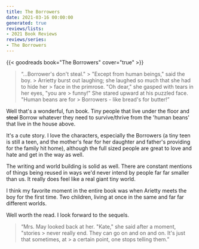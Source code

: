 ```yaml
---
title: The Borrowers
date: 2021-03-16 00:00:00
generated: true
reviews/lists:
- 2021 Book Reviews
reviews/series:
- The Borrowers
---
```

{{< goodreads book="The Borrowers" cover="true" >}}

> “...Borrower's don't steal."   > "Except from human beings," said the boy.   > Arrietty burst out laughing; she laughed so much that she had to hide her > face in the primrose. "Oh dear," she gasped with tears in her eyes, "you are > funny!" She stared upward at his puzzled face. "Human beans are for > Borrowers - like bread's for butter!”  

Well that's a wonderful, fun book. Tiny people that live under the floor and ~~steal~~ Borrow whatever they need to survive/thrive from the 'human beans' that live in the house above.  

<!--more-->

It's a cute story. I love the characters, especially the Borrowers (a tiny teen is still a teen, and the mother's fear for her daughter and father's providing for the family hit home), although the full sized people are great to love and hate and get in the way as well.  

The writing and world building is solid as well. There are constant mentions of things being reused in ways we'd never intend by people far far smaller than us. It really does feel like a real giant tiny world.  

I think my favorite moment in the entire book was when Arietty meets the boy for the first time. Two children, living at once in the same and far far different worlds.  

Well worth the read. I look forward to the sequels.  

> “Mrs. May looked back at her. "Kate," she said after a moment, "stories > never really end. They can go on and on and on. It's just that sometimes, at > a certain point, one stops telling them.”


